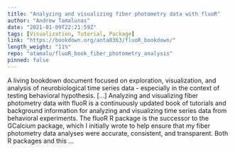 ```yaml
---
title: "Analyzing and visualizing fiber photometry data with fluoR"
author: "Andrew Tamalunas"
date: "2021-01-09T22:21:59Z"
tags: [Visualization, Tutorial, Package]
link: "https://bookdown.org/anta8363/fluoR_bookdown/"
length_weight: "11%"
repo: "atamalu/fluoR_book_fiber_photometry_analysis"
pinned: false
---
```


A living bookdown document focused on exploration, visualization, and analysis of neurobiological time series data - especially in the context of testing behavioral hypothesis. [...] Analyzing and visualizing fiber photometry data with fluoR is a continuously updated book of tutorials and background information for analyzing and visualizing time series data from behavioral experiments. The fluoR R package is the successor to the GCalcium package, which I initially wrote to help ensure that my fiber photometry data analyses were accurate, consistent, and transparent. Both R packages and this ...
